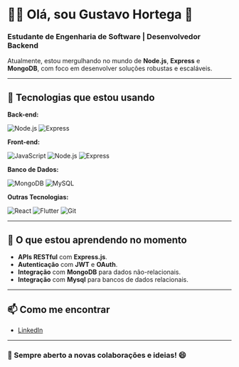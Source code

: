 # 👨‍💻 Olá, sou Gustavo Hortega 👋

### Estudante de Engenharia de Software | Desenvolvedor Backend
Atualmente, estou mergulhando no mundo de **Node.js**, **Express** e **MongoDB**, com foco em desenvolver soluções robustas e escaláveis.

---

## 🚀 Tecnologias que estou usando

**Back-end:**

![Node.js](https://img.shields.io/badge/Node.js-339933?style=for-the-badge&logo=node.js&logoColor=white) ![Express](https://img.shields.io/badge/Express.js-000000?style=for-the-badge&logo=express&logoColor=white)

  **Front-end:**
  
![JavaScript](https://img.shields.io/badge/JavaScript-F7DF1E?style=for-the-badge&logo=javascript&logoColor=black) ![Node.js](https://img.shields.io/badge/html5-FFA500?style=for-the-badge&logo=html5&logoColor=white) ![Express](https://img.shields.io/badge/css-005aff?style=for-the-badge&logo=css&logoColor=white)

**Banco de Dados:**  

![MongoDB](https://img.shields.io/badge/MongoDB-47A248?style=for-the-badge&logo=mongodb&logoColor=white) ![MySQL](https://img.shields.io/badge/MYSQL-005aff?style=for-the-badge&logo=mysql&logoColor=white)

**Outras Tecnologias:**

![React](https://img.shields.io/badge/React-20232A?style=for-the-badge&logo=react&logoColor=61DAFB) ![Flutter](https://img.shields.io/badge/Flutter-02569B?style=for-the-badge&logo=flutter&logoColor=white) ![Git](https://img.shields.io/badge/Git-F05032?style=for-the-badge&logo=git&logoColor=white)

---

## 🌱 O que estou aprendendo no momento

- **APIs RESTful** com **Express.js**.
- **Autenticação** com **JWT** e **OAuth**.
- **Integração** com **MongoDB** para dados não-relacionais.
- **Integração** com **Mysql** para bancos de dados relacionais.

---

## 📫 Como me encontrar

- [LinkedIn](https://www.linkedin.com/in/gustavohortega/)

---

### 💬 Sempre aberto a novas colaborações e ideias! 😄
